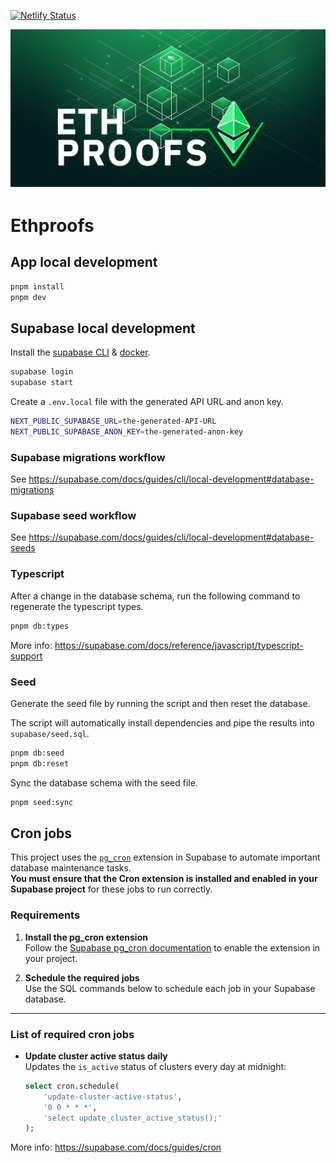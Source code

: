 [![Netlify Status](https://api.netlify.com/api/v1/badges/6aef8d9a-757e-4588-9cde-8864c655dfd5/deploy-status?branch=main)](https://app.netlify.com/sites/ethproofs/deploys?branch=main)

<div align="center" style="margin-top: 1em; margin-bottom: 3em;">
  <a href="https://ethproofs.org"><img alt="ethproofs hero and logo" src="./public/images/social-preview.png" alt="ethproofs.org"></a>
</div>

# Ethproofs

## App local development

```bash
pnpm install
pnpm dev
```

## Supabase local development

Install the [supabase CLI](https://supabase.com/docs/guides/cli/getting-started) & [docker](https://docs.docker.com/get-started/get-docker/).

```bash
supabase login
supabase start
```

Create a `.env.local` file with the generated API URL and anon key.

```bash
NEXT_PUBLIC_SUPABASE_URL=the-generated-API-URL
NEXT_PUBLIC_SUPABASE_ANON_KEY=the-generated-anon-key
```

### Supabase migrations workflow

See https://supabase.com/docs/guides/cli/local-development#database-migrations

### Supabase seed workflow

See https://supabase.com/docs/guides/cli/local-development#database-seeds

### Typescript

After a change in the database schema, run the following command to regenerate the typescript types.

```bash
pnpm db:types
```

More info: https://supabase.com/docs/reference/javascript/typescript-support

### Seed

Generate the seed file by running the script and then reset the database.

The script will automatically install dependencies and pipe the results into `supabase/seed.sql`.

```bash
pnpm db:seed
pnpm db:reset
```

Sync the database schema with the seed file.

```bash
pnpm seed:sync
```

## Cron jobs

This project uses the [`pg_cron`](https://supabase.com/docs/guides/database/extensions/pgcron) extension in Supabase to automate important database maintenance tasks.  
**You must ensure that the Cron extension is installed and enabled in your Supabase project** for these jobs to run correctly.

### Requirements

1. **Install the pg_cron extension**  
   Follow the [Supabase pg_cron documentation](https://supabase.com/docs/guides/database/extensions/pgcron) to enable the extension in your project.

2. **Schedule the required jobs**  
   Use the SQL commands below to schedule each job in your Supabase database.

---

### List of required cron jobs

- **Update cluster active status daily**  
  Updates the `is_active` status of clusters every day at midnight:
  ```sql
  select cron.schedule(
      'update-cluster-active-status',
      '0 0 * * *',
      'select update_cluster_active_status();'
  );
  ```

More info: https://supabase.com/docs/guides/cron
